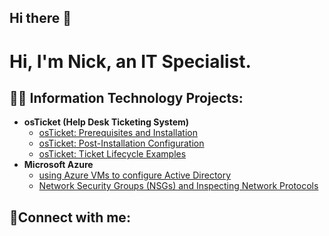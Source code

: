 ## Hi there 👋

<h1>Hi, I'm Nick, an IT Specialist.

<h2>👨‍💻 Information Technology Projects:</h2>

- <b>osTicket (Help Desk Ticketing System)</b>
  - [osTicket: Prerequisites and Installation](https://github.com/NickMvrz/osticket-prereqs)
  - [osTicket: Post-Installation Configuration](https://github.com/NickMvrz/post-install-config)
  - [osTicket: Ticket Lifecycle Examples](https://github.com/NickMvrz/ticket-lifecycle)
- <b>Microsoft Azure</b>
  - [using Azure VMs to configure Active Directory](https://github.com/NickMvrz/configure-ad)
  - [Network Security Groups (NSGs) and Inspecting Network Protocols](https://github.com/NickMvrz/azure-network-protocols)

<h2>🤳Connect with me:</h2>

